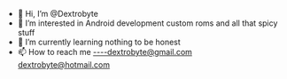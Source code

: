 - 👋 Hi, I’m @Dextrobyte
- 👀 I’m interested in Android development custom roms and all that spicy stuff
- 🌱 I’m currently learning nothing to be honest 
- 📫 How to reach me ----dextrobyte@gmail.com
dextrobyte@hotmail.com

<!---
Dextrobyte/Dextrobyte is a ✨ special ✨ repository because its `README.md` (this file) appears on your GitHub profile.
You can click the Preview link to take a look at your changes.
--->
